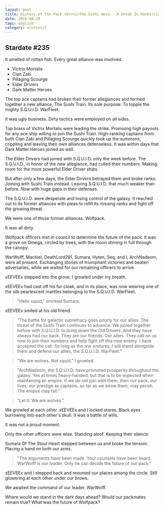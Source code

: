 ```yaml
---
layout: post
title: History of the Pack <br><i>The Sushi Wars - A Break In Ranks</i>
date: 2016-08-29
tags: english
category: archivist
---
```

Stardate #235
-------------
It smelled of rotten fish. Every great alliance was involved.

- Victrix Mortalis
- Clan Zaki
- Pillaging Scourge
- Elder Drivers
- Dark Matter Heroes

The top ace captains had broken their former allegiances and formed together a new alliance, The Sushi Train. Its sole purpose: To topple the mighty S.Q.U.I.D. WarFleet.

It was ugly business. Dirty tactics were employed on all sides.

Top brass of Victrix Mortalis were leading the strike. Promising high payouts for any ace ship willing to join the Sushi Train. High-ranking captains from both Clan Zaki and Pillaging Scourge quickly took up the summons, crippling and leaving their own alliances defenseless. It was within days that Dark Matter Heroes joined as well.

The Elder Drivers had joined with S.Q.U.I.D. only the week before. The S.Q.U.I.D., in honor of the new allegiance, had culled their numbers. Making room for the more powerful Elder Driver ships. 

But after only a few days, the Elder Drivers betrayed them and broke ranks. Joining with Sushi Train instead. Leaving S.Q.U.I.D. that much weaker than before. Now with huge gaps in their defenses.

The S.Q.U.I.D. were desperate and losing control of the galaxy. It reached out to its former alliances with pleas to refill its missing ranks and fight off the growing threat.

We were one of those former alliances. Wolfpack.

It was all dirty.


Wolfpack officers met in council to determine the future of the pack. It was a grove on Omega, circled by trees, with the moon shining in full through the canopy.

WarWolff, Machiel, DeathLord291, Sumara, Hyten, Seq, and I, ArchNadeom, were all present. Exchanging stories of triumphant victories and beaten adversaries, while we waited for our remaining officers to arrive.

xEEVEEx stepped into the grove. I growled under my breath.

xEEVEEx had cast off his fur cloak, and in its place, was now wearing one of the silk pearlescent mantles belonging to the S.Q.U.I.D. WarFleet.

> "Hello squid," smirked Sumara.

xEEVEEx smiled at his old friend. 
> "The battle for galactic supremacy goes poorly for our allies. The threat of the Sushi Train continues to advance. We joined together before with S.Q.U.I.D. to bring down the Old Drivers. And they have always had our back. They are our friends. Our allies. They call on us now to join their numbers and help fight off this new enemy. I have accepted the call. So long as the war endures, I will stand alongside them and defend our allies, the S.Q.U.I.D. WarFleet."

> "We are wolves. Not squid," I growled.

> "ArchNadeom, the S.Q.U.I.D. have promoted prosperity throughout the galaxy. Yes at times heavy-handed, but that is to be expected when maintaining an empire. If we do not join with them, then our pack, our lives, our prestige as captains, so far as we know them, may perish. The empire may fall."

> "Let it. We are wolves."

We growled at each other. xEEVEEx and I locked stares. Black eyes burrowing into each other's skull. It was a battle of wills.

It was not a proud moment. 

Only the other officers were wise. Standing aloof. Keeping their silence.


Sumara Of The Stout Heart stepped between us and broke the tension. Placing a hand on both our arms.

> "The arguments have been made. Your counsels have been heard. WarWolff is our leader. Only he can decide the future of our pack."

xEEVEEx and I stepped back and resumed our places among the circle. Still glowering at each other under our brows. 

We awaited the command of our leader. WarWolff. 


Where would we stand in the dark days ahead? Would our packmates remain true? What was the future of Wolfpack?